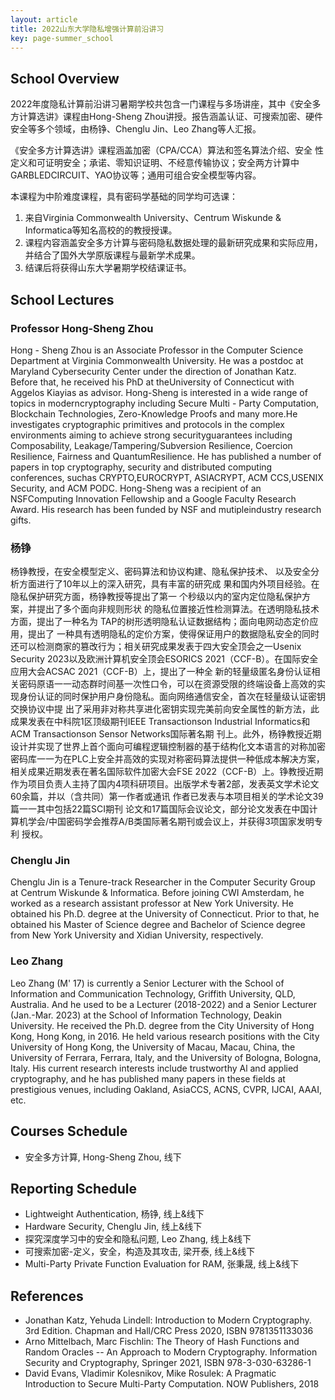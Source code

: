 ```yaml
---
layout: article
title: 2022山东大学隐私增强计算前沿讲习
key: page-summer_school
---
```


<!-- # 2022山东大学隐私增强计算前沿讲习 -->

## School Overview

2022年度隐私计算前沿讲习暑期学校共包含一门课程与多场讲座，其中《安全多方计算选讲》课程由Hong-Sheng Zhou讲授。报告涵盖认证、可搜索加密、硬件安全等多个领域，由杨铮、Chenglu Jin、Leo Zhang等人汇报。

《安全多方计算选讲》课程涵盖加密（CPA/CCA）算法和签名算法介绍、安全 性定义和可证明安全；承诺、零知识证明、不经意传输协议；安全两方计算中GARBLEDCIRCUIT、YAO协议等；通用可组合安全模型等内容。

本课程为中阶难度课程，具有密码学基础的同学均可选课：

1. 来自Virginia Commonwealth University、Centrum Wiskunde & Informatica等知名高校的的教授授课。
2. 课程内容涵盖安全多方计算与密码隐私数据处理的最新研究成果和实际应用，并结合了国外大学原版课程与最新学术成果。
3. 结课后将获得山东大学暑期学校结课证书。

## School Lectures

### Professor Hong-Sheng Zhou

Hong - Sheng Zhou is an Associate Professor in the Computer Science Department at Virginia Commonwealth University. He was a postdoc at Maryland Cybersecurity Center under the direction of Jonathan Katz. Before that, he received his PhD at theUniversity of Connecticut with Aggelos Kiayias as advisor. Hong-Sheng is interested in a wide range of topics in moderncryptography including Secure Multi - Party Computation, Blockchain Technologies, Zero-Knowledge Proofs and many more.He investigates cryptographic primitives and protocols in the complex environments aiming to achieve strong securityguarantees including Composability, Leakage/Tampering/Subversion Resilience, Coercion Resilience, Fairness and QuantumResilience. He has published a number of papers in top cryptography, security and distributed computing conferences, suchas CRYPTO,EUROCRYPT, ASIACRYPT, ACM CCS,USENIX Security, and ACM PODC. Hong-Sheng was a recipient of an NSFComputing Innovation Fellowship and a Google Faculty Research Award. His research has been funded by NSF and mutipleindustry research gifts.

### 杨铮

杨铮教授，在安全模型定义、密码算法和协议构建、隐私保护技术、 以及安全分析方面进行了10年以上的深入研究，具有丰富的研究成 果和国内外项目经验。在隐私保护研究方面，杨铮教授等提出了第一 个秒级以内的室内定位隐私保护方案，并提出了多个面向非规则形状 的隐私位置接近性检测算法。在透明隐私技术方面，提出了一种名为 TAP的树形透明隐私认证数据结构；面向电网动态定价应用，提出了 一种具有透明隐私的定价方案，使得保证用户的数据隐私安全的同时 还可以检测商家的篡改行为；相关研究成果发表于四大安全顶会之一Usenix Security 2023以及欧洲计算机安全顶会ESORICS 2021（CCF-B）。在国际安全应用大会ACSAC 2021（CCF-B）上，提出了一种全 新的轻量级匿名身份认证相关密码原语一一动态群时间基一次性口令，可以在资源受限的终端设备上高效的实现身份认证的同时保护用户身份隐私。面向网络通信安全，首次在轻量级认证密钥交换协议中提 出了采用非对称共享进化密钥实现完美前向安全属性的新方法，此成果发表在中科院1区顶级期刊IEEE Transactionson Industrial Informatics和ACM Transactionson Sensor Networks国际著名期 刊上。此外，杨铮教授近期设计并实现了世界上首个面向可编程逻辑控制器的基于结构化文本语言的对称加密密码库一一为在PLC上安全并高效的实现对称密码算法提供一种低成本解决方案，相关成果近期发表在著名国际软件加密大会FSE 2022（CCF-B）上。铮教授近期作为项目负责人主持了国内4项科研项目。出版学术专著2部，发表英文学术论文60余篇，并以（含共同）第一作者或通讯 作者已发表与本项目相关的学术论文39篇一一其中包括22篇SCI期刊 论文和17篇国际会议论文，部分论文发表在中国计算机学会/中国密码学会推荐A/B类国际著名期刊或会议上，并获得3项国家发明专利
授权。

### Chenglu Jin

Chenglu Jin is a Tenure-track Researcher in the Computer Security Group at Centrum Wiskunde & Informatica. Before joining CWI Amsterdam, he worked as a research assistant professor at New York University. He obtained his Ph.D. degree at the University of Connecticut. Prior to that, he obtained his Master of Science degree and Bachelor of Science degree from New York University and Xidian University, respectively.

### Leo Zhang

Leo Zhang (M' 17) is currently a Senior Lecturer with the School of Information and Communication Technology, Griffith University, QLD, Australia. And he used to be a Lecturer (2018-2022) and a Senior Lecturer (Jan.-Mar. 2023) at the School of Information Technology, Deakin University. He received the Ph.D. degree from the City University of Hong Kong, Hong Kong, in 2016. He held various research positions with the City University of Hong Kong, the University of Macau, Macau, China, the University of Ferrara, Ferrara, Italy, and the University of Bologna, Bologna, Italy. His current research interests include trustworthy Al and applied cryptography, and he has published many papers in these fields at prestigious venues, including Oakland, AsiaCCS, ACNS, CVPR, IJCAI, AAAI, etc.

## Courses Schedule

- 安全多方计算, Hong-Sheng Zhou, 线下

## Reporting Schedule

- Lightweight Authentication, 杨铮, 线上&线下
- Hardware Security, Chenglu Jin, 线上&线下
- 探究深度学习中的安全和隐私问题, Leo Zhang, 线上&线下
- 可搜索加密-定义，安全，构造及其攻击, 梁开泰, 线上&线下
- Multi-Party Private Function Evaluation for RAM, 张秉晟, 线上&线下

## References

* Jonathan Katz, Yehuda Lindell: Introduction to Modern Cryptography. 3rd Edition. Chapman and Hall/CRC Press 2020, ISBN 9781351133036
* Arno Mittelbach, Marc Fischlin: The Theory of Hash Functions and Random Oracles -- An Approach to Modern Cryptography. Information Security and Cryptography, Springer 2021, ISBN 978-3-030-63286-1
* David Evans, Vladimir Kolesnikov, Mike Rosulek: A Pragmatic Introduction to Secure Multi-Party Computation. NOW Publishers, 2018